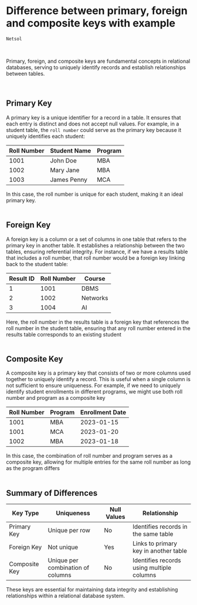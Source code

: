 # Difference between primary, foreign and composite keys with example
`Netsol`

<br>

Primary, foreign, and composite keys are fundamental concepts in relational databases, serving to uniquely identify records and establish relationships between tables.

<br>

## Primary Key
A primary key is a unique identifier for a record in a table. It ensures that each entry is distinct and does not accept null values. For example, in a student table, the `roll number` could serve as the primary key because it uniquely identifies each student:

| Roll Number | Student Name | Program |
|-------------|--------------|---------|
| 1001        | John Doe     | MBA     |
| 1002        | Mary Jane    | MBA     |
| 1003        | James Penny  | MCA     |

In this case, the roll number is unique for each student, making it an ideal primary key.
<br><br>

## Foreign Key
A foreign key is a column or a set of columns in one table that refers to the primary key in another table. It establishes a relationship between the two tables, ensuring referential integrity. For instance, if we have a results table that includes a roll number, that roll number would be a foreign key linking back to the student table:

| Result ID | Roll Number | Course   |
|-----------|--------------|----------|
| 1         | 1001         | DBMS     |
| 2         | 1002         | Networks |
| 3         | 1004         | AI       |


Here, the roll number in the results table is a foreign key that references the roll number in the student table, ensuring that any roll number entered in the results table corresponds to an existing student
<br><br>

## Composite Key
A composite key is a primary key that consists of two or more columns used together to uniquely identify a record. This is useful when a single column is not sufficient to ensure uniqueness. For example, if we need to uniquely identify student enrollments in different programs, we might use both roll number and program as a composite key

| Roll Number | Program | Enrollment Date |
|-------------|---------|-----------------|
| 1001        | MBA     | 2023-01-15      |
| 1001        | MCA     | 2023-01-20      |
| 1002        | MBA     | 2023-01-18      |


In this case, the combination of roll number and program serves as a composite key, allowing for multiple entries for the same roll number as long as the program differs
<br><br>

## Summary of Differences

| Key Type      | Uniqueness                       | Null Values | Relationship                                |
|---------------|----------------------------------|-------------|---------------------------------------------|
| Primary Key   | Unique per row                   | No          | Identifies records in the same table        |
| Foreign Key   | Not unique                       | Yes         | Links to primary key in another table       |
| Composite Key | Unique per combination of columns| No          | Identifies records using multiple columns   |


These keys are essential for maintaining data integrity and establishing relationships within a relational database system.